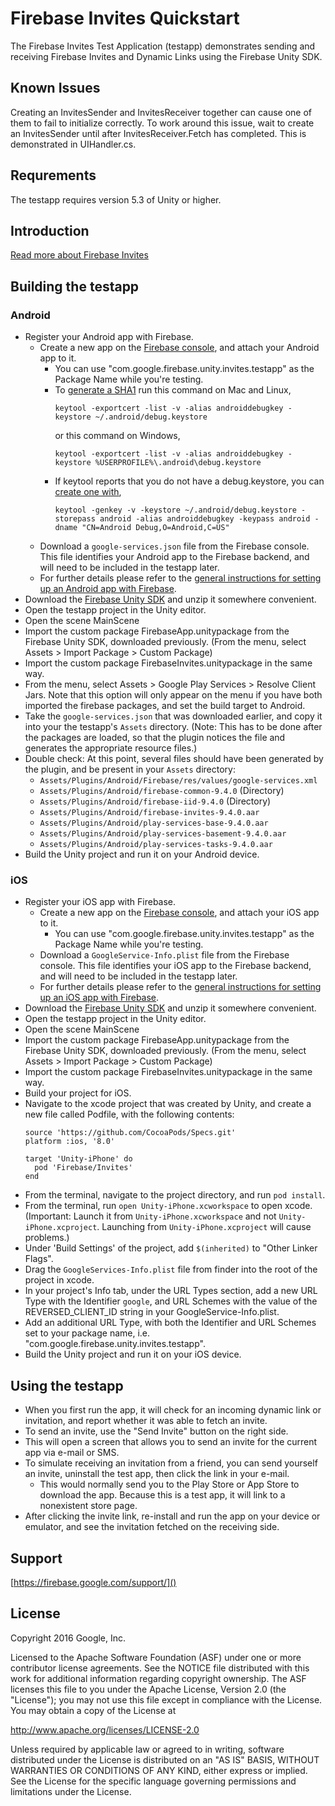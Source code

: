 # Firebase Invites Quickstart

The Firebase Invites Test Application (testapp) demonstrates sending and
receiving Firebase Invites and Dynamic Links using the Firebase Unity SDK.


## Known Issues

Creating an InvitesSender and InvitesReceiver together can cause one of them to
fail to initialize correctly. To work around this issue, wait to create an
InvitesSender until after InvitesReceiver.Fetch has completed. This is
demonstrated in UIHandler.cs.


## Requrements

The testapp requires version 5.3 of Unity or higher.


## Introduction

[Read more about Firebase Invites](https://firebase.google.com/docs/invites/)


## Building the testapp

### Android

  - Register your Android app with Firebase.
    - Create a new app on the [Firebase
      console](https://firebase.google.com/console/), and attach your Android
      app to it.
      - You can use "com.google.firebase.unity.invites.testapp" as the Package Name
        while you're testing.
      - To [generate a SHA1](https://developers.google.com/android/guides/client-auth)
        run this command on Mac and Linux,
        ```
        keytool -exportcert -list -v -alias androiddebugkey -keystore ~/.android/debug.keystore
        ```
        or this command on Windows,
        ```
        keytool -exportcert -list -v -alias androiddebugkey -keystore %USERPROFILE%\.android\debug.keystore
        ```
      - If keytool reports that you do not have a debug.keystore, you can
        [create one with](http://developer.android.com/tools/publishing/app-signing.html#signing-manually),
        ```
        keytool -genkey -v -keystore ~/.android/debug.keystore -storepass android -alias androiddebugkey -keypass android -dname "CN=Android Debug,O=Android,C=US"
        ```
    - Download a `google-services.json` file from the Firebase console.
      This file identifies your Android app to the Firebase backend, and will
      need to be included in the testapp later.
    - For further details please refer to the [general
      instructions for setting up an Android app with
      Firebase](https://firebase.google.com/docs/android/setup).
  - Download the [Firebase Unity SDK](https://dev-partners.googlesource.com/unity-firebase/+archive/zip.tar.gz)
    and unzip it somewhere convenient.
  - Open the testapp project in the Unity editor.
  - Open the scene MainScene
  - Import the custom package FirebaseApp.unitypackage from the Firebase
    Unity SDK, downloaded previously.  (From the menu, select
    Assets > Import Package > Custom Package)
  - Import the custom package FirebaseInvites.unitypackage in the same way.
  - From the menu, select Assets > Google Play Services > Resolve Client Jars.
    Note that this option will only appear on the menu if you have both
    imported the firebase packages, and set the build target to Android.
  - Take the `google-services.json` that was downloaded earlier, and copy it
    into your the testapp's `Assets` directory.
    (Note: This has to be done after the packages are loaded, so that the plugin
    notices the file and generates the appropriate resource files.)
  - Double check:  At this point, several files should have been generated by
    the plugin, and be present in your `Assets` directory:
     - `Assets/Plugins/Android/Firebase/res/values/google-services.xml`
     - `Assets/Plugins/Android/firebase-common-9.4.0` (Directory)
     - `Assets/Plugins/Android/firebase-iid-9.4.0` (Directory)
     - `Assets/Plugins/Android/firebase-invites-9.4.0.aar`
     - `Assets/Plugins/Android/play-services-base-9.4.0.aar`
     - `Assets/Plugins/Android/play-services-basement-9.4.0.aar`
     - `Assets/Plugins/Android/play-services-tasks-9.4.0.aar`
  - Build the Unity project and run it on your Android device.


### iOS

  - Register your iOS app with Firebase.
    - Create a new app on the [Firebase
      console](https://firebase.google.com/console/), and attach your iOS
      app to it.
      - You can use "com.google.firebase.unity.invites.testapp" as the Package Name
        while you're testing.
    - Download a `GoogleService-Info.plist` file from the Firebase console.
      This file identifies your iOS app to the Firebase backend, and will
      need to be included in the testapp later.
    - For further details please refer to the [general instructions for setting
      up an iOS app with Firebase](https://firebase.google.com/docs/ios/setup).
  - Download the [Firebase Unity SDK](https://dev-partners.googlesource.com/unity-firebase/+archive/zip.tar.gz)
    and unzip it somewhere convenient.
  - Open the testapp project in the Unity editor.
  - Open the scene MainScene
  - Import the custom package FirebaseApp.unitypackage from the Firebase
    Unity SDK, downloaded previously.  (From the menu, select
    Assets > Import Package > Custom Package)
  - Import the custom package FirebaseInvites.unitypackage in the same way.
  - Build your project for iOS.
  - Navigate to the xcode project that was created by Unity, and create a new
    file called Podfile, with the following contents:
    ```
    source 'https://github.com/CocoaPods/Specs.git'
    platform :ios, '8.0'

    target 'Unity-iPhone' do
      pod 'Firebase/Invites'
    end
    ```
  - From the terminal, navigate to the project directory, and run `pod install`.
  - From the terminal, run `open Unity-iPhone.xcworkspace` to open xcode.
    (Important: Launch it from `Unity-iPhone.xcworkspace` and not
    `Unity-iPhone.xcproject`.  Launching from `Unity-iPhone.xcproject` will
    cause problems.)
  - Under 'Build Settings' of the project, add `$(inherited)` to "Other Linker
    Flags".
  - Drag the `GoogleServices-Info.plist` file from finder into the root of the
    project in xcode.
  - In your project's Info tab, under the URL Types section, add a new URL
    Type with the Identifier `google`, and URL Schemes with the value of the
    REVERSED_CLIENT_ID string in your GoogleService-Info.plist.
  - Add an additional URL Type, with both the Identifier and URL Schemes set
    to your package name, i.e. "com.google.firebase.unity.invites.testapp".
  - Build the Unity project and run it on your iOS device.


## Using the testapp

- When you first run the app, it will check for an incoming dynamic link or
  invitation, and report whether it was able to fetch an invite.
- To send an invite, use the "Send Invite" button on the right side.
- This will open a screen that allows you to send an invite for the current
  app via e-mail or SMS.
- To simulate receiving an invitation from a friend, you can send yourself an
  invite, uninstall the test app, then click the link in your e-mail.
  - This would normally send you to the Play Store or App Store to download the
    app. Because this is a test app, it will link to a nonexistent store page.
- After clicking the invite link, re-install and run the app on your device or
  emulator, and see the invitation fetched on the receiving side.

## Support

[https://firebase.google.com/support/]()


## License

Copyright 2016 Google, Inc.

Licensed to the Apache Software Foundation (ASF) under one or more contributor
license agreements.  See the NOTICE file distributed with this work for
additional information regarding copyright ownership.  The ASF licenses this
file to you under the Apache License, Version 2.0 (the "License"); you may not
use this file except in compliance with the License.  You may obtain a copy of
the License at

  http://www.apache.org/licenses/LICENSE-2.0

Unless required by applicable law or agreed to in writing, software
distributed under the License is distributed on an "AS IS" BASIS, WITHOUT
WARRANTIES OR CONDITIONS OF ANY KIND, either express or implied.  See the
License for the specific language governing permissions and limitations under
the License.

